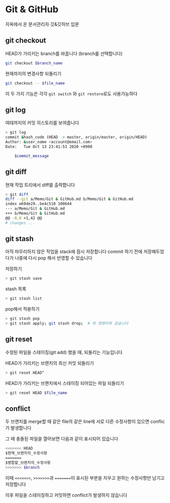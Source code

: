 
# Git & GitHub

지옥에서 온 문서관리자 깃&깃허브 입문

## git checkout

HEAD가 가리키는 branch를 바꿉니다 (branch를 선택합니다)

```bash
git checkout $branch_name
```

현재까지의 변경사항 되돌리기

```bash
git checkout -- $file_name
```

이 두 가지 기능은 각각 `git switch` 와 `git restore`로도 사용가능하다

## git log

여태까지의 커밋 히스토리를 보여줍니다

```bash
> git log
commit &hash_code (HEAD -> master, origin/master, origin/HEAD)
Author: &user_name <account@email.com>
Date:   Tue Oct 13 23:41:53 2020 +0900

    $commit_message
```

## git diff

현재 작업 트리에서 diff를 출력합니다

```bash
> git diff
diff --git a/Memo/Git & GitHub.md b/Memo/Git & GitHub.md
index e69de29..be4c510 100644
--- a/Memo/Git & GitHub.md
+++ b/Memo/Git & GitHub.md
@@ -0,0 +1,42 @@
# changes ...
```

## git stash

아직 마무리하지 않은 작업을 stack에 잠시 저장합니다
commit 하기 전에 저장해두었다가 나중에 다시 pop 해서 반영할 수 있습니다

저장하기
```bash
> git stash save
```

stash 목록
```bash
> git stash list
```

pop해서 적용하기
```bash
> git stash pop
> git stash apply; git stash drop;	# 위 명령어와 같습니다
```

## git reset

수정된 파일을 스테이징(git add) 했을 때, 되돌리는 기능입니다

HEAD가 가리키는 브랜치의 최신 커밋 되돌리기
```bash
> git reset HEAD^
```

HEAD가 가리키는 브랜치에서 스테이징 되어있는 파일 되돌리기
```bash
> git reset HEAD $file_name
```

## conflict

두 브랜치를 merge할 때 같은 file의 같은 line에 서로 다른 수정사항이 있으면 conflic가 발생합니다

그 때 충돌된 파일을 열어보면 다음과 같이 표시되어 있습니다

```bash
<<<<<<< HEAD
$현재_브랜치의_수정사항
=======
$병합할_브랜치의_수정사항
>>>>>>> $branch
```
이때 `<<<<<<<`, `>>>>>>>`과 `=======`이 표시된 부분을 지우고 원하는 수정사항만 남기고 저장합니다

이후 파일을 스테이징하고 커밋하면 conflict가 발생하지 않습니다
